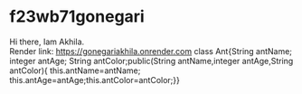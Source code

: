 # f23wb71gonegari
Hi there, Iam Akhila.<br>
Render link: https://gonegariakhila.onrender.com
class Ant{String antName; integer antAge; String antColor;public(String antName,integer antAge,String antColor){ this.antName=antName; this.antAge=antAge;this.antColor=antColor;}}
 
